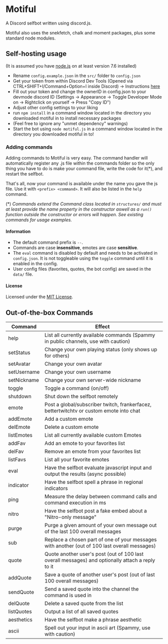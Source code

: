 # Motiful

A Discord selfbot written using discord.js.

Motiful also uses the snekfetch, chalk and moment packages, plus some standard node modules.

## Self-hosting usage

(It is assumed you have [node.js](https://nodejs.org/en/) on at least version 7.6 installed)

- Rename `config.example.json` in the `src/` folder to `config.json`
- Get your token from within Discord Dev Tools (Opened via CTRL+SHIFT+I/Command+Option+I inside Discord) -> Instructions [here](http://i.imgur.com/OhBVCoA.png)
- Fill out your token and change the ownerID in config.json to your devmode discord ID (Settings -> Appearance -> Toggle Developer Mode on -> Rightclick on yourself -> Press "Copy ID")
- Adjust other config settings to your liking
- run `npm install` in a command window located in the directory you downloaded motiful in to install necessary packages
- (Feel free to ignore any "unmet dependency" warnings)
- Start the bot using `node motiful.js` in a command window located in the directory you downloaded motiful in to!

### Adding commands

Adding commands to Motiful is very easy. The command handler will automatically register any .js file within the commands folder so
the only thing you have to do is make your command file, write the code for it(*), and restart the selfbot.

That's all, now your command is available under the name you gave the js file. 
Use it with `<prefix> <command>`. It will also be listed in the `help` command.

(\*) *Commands extend the Command class located in `structures/` and must at least provide the name property in the constructor aswell as a `run()` function outside the constructor or errors will happen. See existing commands for usage examples.*

#### Information

- The default command prefix is `--`.
- Commands are case **insensitive**, emotes are case **sensitive**.
- The `eval` command is disabled by default and needs to be activated in `config.json`. It is not toggleable using the `toggle` command until it is enabled in the config.
- User config files (favorites, quotes, the bot config) are saved in the `data/` file.

#### License

Licensed under the [MIT License](https://github.com/robflop/motiful/blob/master/LICENSE.md).

## Out-of-the-box Commands

| Command       | Effect                                                                                            |
|-------------  |-------------------------------------------------------------------------------------------------  |
| help          | List all currently available commands (Spammy in public channels, use with caution)               |
| setStatus     | Change your own playing status (only shows up for others)                                         |
| setAvatar     | Change your own avatar                                                                            |
| setUsername   | Change your own username                                                                          |
| setNickname   | Change your own server-wide nickname                                                              |
| toggle        | Toggle a command (on/off)                                                                         |
| shutdown      | Shut down the selfbot remotely                                                                    |
| emote         | Post a global/subscriber twitch, frankerfacez, bettertwitchtv or custom emote into chat           |
| addEmote      | Add a custom emote                                                                                |
| delEmote      | Delete a custom emote                                                                             |
| listEmotes    | List all currently available custom Emotes                                                        |
| addFav        | Add an emote to your favorites list                                                               |
| delFav        | Remove an emote from your favorites list                                                          |
| listFavs      | List all your favorite emotes                                                                     |
| eval          | Have the selfbot evaluate javascript input and output the results (async possible)                |
| indicator     | Have the selfbot spell a phrase in regional indicators                                            |
| ping          | Measure the delay between command calls and command execution in ms                               |
| nitro         | Have the selfbot post a fake embed about a "Nitro-only message"                                   |
| purge         | Purge a given amount of your own message out of the last 100 overall messages                     |
| sub           | Replace a chosen part of one of your messages with another (out of 100 last overall messages)     |
| quote         | Quote another user's post (out of 100 last overall messages) and optionally attach a reply to it  |
| addQuote      | Save a quote of another user's post (out of last 100 overall messages)                            |
| sendQuote     | Send a saved quote into the channel the command is used in                                        |
| delQuote      | Delete a saved quote from the list                                                                |
| listQuotes    | Output a list of all saved quotes                                                                 |
| aesthetics    | Have the selfbot make a phrase aesthetic                                                          |
| ascii         | Spell out your input in ascii art (Spammy, use with caution)                                      |